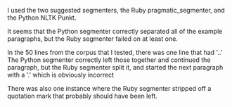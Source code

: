 I used the two suggested segmenters, the Ruby pragmatic\_segmenter, and the Python NLTK Punkt.

It seems that the Python segmenter correctly separated all of the example paragraphs, but the Ruby segmenter failed on at least one.

In the 50 lines from the corpus that I tested, there was one line that had '..' The Python segmenter correctly left those together and continued the paragraph, but the Ruby segmenter split it, and started the next paragraph with a '.' which is obviously incorrect 

There was also one instance where the Ruby segmenter stripped off a quotation mark that probably should have been left. 
